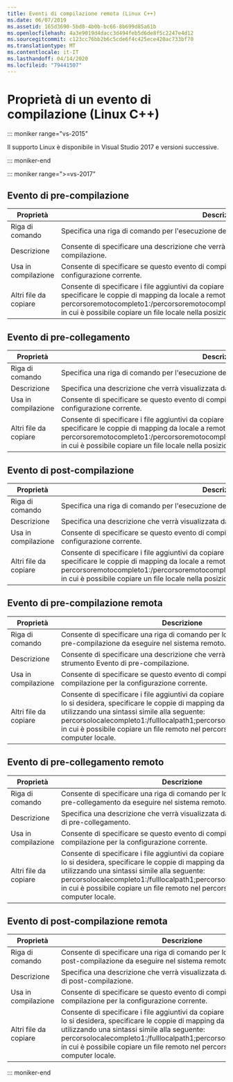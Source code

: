 ```yaml
---
title: Eventi di compilazione remota (Linux C++)
ms.date: 06/07/2019
ms.assetid: 165d3690-5bd8-4b0b-bc66-8b699d85a61b
ms.openlocfilehash: 4a3e9019d4dacc3d494feb5d6de8f5c2247e4d12
ms.sourcegitcommit: c123cc76bb2b6c5cde6f4c425ece420ac733bf70
ms.translationtype: MT
ms.contentlocale: it-IT
ms.lasthandoff: 04/14/2020
ms.locfileid: "79441507"
---
```

# <a name="build-event-properties-linux-c"></a>Proprietà di un evento di compilazione (Linux C++)

::: moniker range="vs-2015"

Il supporto Linux è disponibile in Visual Studio 2017 e versioni successive.

::: moniker-end

::: moniker range=">=vs-2017"

## <a name="pre-build-event"></a>Evento di pre-compilazione

| Proprietà | Descrizione |
|--|--|
| Riga di comando | Specifica una riga di comando per l'esecuzione dello strumento Evento di pre-compilazione. |
| Descrizione | Consente di specificare una descrizione che verrà visualizzata dallo strumento Evento di pre-compilazione. |
| Usa in compilazione | Consente di specificare se questo evento di compilazione è escluso dalla compilazione per la configurazione corrente. |
| Altri file da copiare | Consente di specificare i file aggiuntivi da copiare nel sistema remoto. Se lo si desidera, specificare le coppie di mapping da locale a remoto utilizzando una sintassi simile alla seguente: percorsoremotocompleto1:/percorsoremotocompleto1;percorsolocalecompleto2:'fullremotepath2, in cui è possibile copiare un file locale nella posizione remota specificata nel sistema remoto. |

## <a name="pre-link-event"></a>Evento di pre-collegamento

| Proprietà | Descrizione |
|--|--|
| Riga di comando | Specifica una riga di comando per l'esecuzione dello strumento Evento di pre-collegamento. |
| Descrizione | Specifica una descrizione che verrà visualizzata dallo strumento Evento di pre-collegamento. |
| Usa in compilazione | Consente di specificare se questo evento di compilazione è escluso dalla compilazione per la configurazione corrente. |
| Altri file da copiare | Consente di specificare i file aggiuntivi da copiare nel sistema remoto. Se lo si desidera, specificare le coppie di mapping da locale a remoto utilizzando una sintassi simile alla seguente: percorsoremotocompleto1:/percorsoremotocompleto1;percorsolocalecompleto2:'fullremotepath2, in cui è possibile copiare un file locale nella posizione remota specificata nel sistema remoto. |

## <a name="post-build-event"></a>Evento di post-compilazione

| Proprietà | Descrizione |
|--|--|
| Riga di comando | Specifica una riga di comando per l'esecuzione dello strumento Evento di post-compilazione. |
| Descrizione | Specifica una descrizione che verrà visualizzata dallo strumento Evento di post-compilazione. |
| Usa in compilazione | Consente di specificare se questo evento di compilazione è escluso dalla compilazione per la configurazione corrente. |
| Altri file da copiare | Consente di specificare i file aggiuntivi da copiare nel sistema remoto. Se lo si desidera, specificare le coppie di mapping da locale a remoto utilizzando una sintassi simile alla seguente: percorsoremotocompleto1:/percorsoremotocompleto1;percorsolocalecompleto2:'fullremotepath2, in cui è possibile copiare un file locale nella posizione remota specificata nel sistema remoto. |

## <a name="remote-pre-build-event"></a>Evento di pre-compilazione remota

| Proprietà | Descrizione |
|--|--|
| Riga di comando | Consente di specificare una riga di comando per lo strumento Evento di pre-compilazione da eseguire nel sistema remoto. |
| Descrizione | Consente di specificare una descrizione che verrà visualizzata dallo strumento Evento di pre-compilazione. |
| Usa in compilazione | Consente di specificare se questo evento di compilazione è escluso dalla compilazione per la configurazione corrente. |
| Altri file da copiare | Consente di specificare i file aggiuntivi da copiare dal sistema remoto. Se lo si desidera, specificare le coppie di mapping da remoto a locale utilizzando una sintassi simile alla seguente: percorsolocalecompleto1:/fulllocalpath1;percorsoremoto2:'fulllocalpath2' in cui è possibile copiare un file remoto nel percorso specificato nel computer locale. |

## <a name="remote-pre-link-event"></a>Evento di pre-collegamento remoto

| Proprietà | Descrizione |
|--|--|
| Riga di comando | Consente di specificare una riga di comando per lo strumento Evento di pre-collegamento da eseguire nel sistema remoto. |
| Descrizione | Specifica una descrizione che verrà visualizzata dallo strumento Evento di pre-collegamento. |
| Usa in compilazione | Consente di specificare se questo evento di compilazione è escluso dalla compilazione per la configurazione corrente. |
| Altri file da copiare | Consente di specificare i file aggiuntivi da copiare dal sistema remoto. Se lo si desidera, specificare le coppie di mapping da remoto a locale utilizzando una sintassi simile alla seguente: percorsolocalecompleto1:/fulllocalpath1;percorsoremoto2:'fulllocalpath2' in cui è possibile copiare un file remoto nel percorso specificato nel computer locale. |

## <a name="remote-post-build-event"></a>Evento di post-compilazione remota

| Proprietà | Descrizione |
|--|--|
| Riga di comando | Consente di specificare una riga di comando per lo strumento Evento di post-compilazione da eseguire nel sistema remoto. |
| Descrizione | Specifica una descrizione che verrà visualizzata dallo strumento Evento di post-compilazione. |
| Usa in compilazione | Consente di specificare se questo evento di compilazione è escluso dalla compilazione per la configurazione corrente. |
| Altri file da copiare | Consente di specificare i file aggiuntivi da copiare dal sistema remoto. Se lo si desidera, specificare le coppie di mapping da remoto a locale utilizzando una sintassi simile alla seguente: percorsolocalecompleto1:/fulllocalpath1;percorsoremoto2:'fulllocalpath2' in cui è possibile copiare un file remoto nel percorso specificato nel computer locale. |

::: moniker-end
